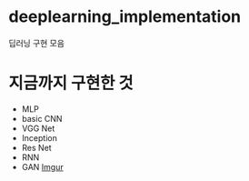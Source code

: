 # deeplearning_implementation
딥러닝 구현 모음

# 지금까지 구현한 것
- MLP
- basic CNN
- VGG Net
- Inception
- Res Net
- RNN
- GAN
[Imgur](https://i.imgur.com/WkN3cbS.png)
